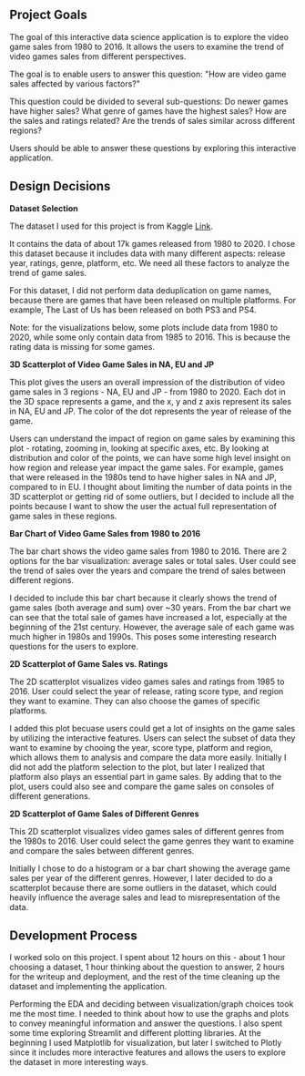 ## Project Goals
The goal of this interactive data science application is to explore the video game sales from 1980 to 2016.
It allows the users to examine the trend of video games sales from different perspectives.

The goal is to enable users to answer this question: "How are video game sales affected by various factors?"

This question could be divided to several sub-questions: 
Do newer games have higher sales? 
What genre of games have the highest sales?
How are the sales and ratings related?
Are the trends of sales similar across different regions?

Users should be able to answer these questions by exploring this interactive application.


## Design Decisions

**Dataset Selection**

The dataset I used for this project is from Kaggle [Link](https://www.kaggle.com/rush4ratio/video-game-sales-with-ratings).

It contains the data of about 17k games released from 1980 to 2020.
I chose this dataset because it includes data with many different aspects: release year, ratings, genre, platform, etc.
We need all these factors to analyze the trend of game sales.

For this dataset, I did not perform data deduplication on game names, because there are games that have been released on multiple platforms.
For example, The Last of Us has been released on both PS3 and PS4.

Note: for the visualizations below, some plots include data from 1980 to 2020, while some only contain data from 1985 to 2016.
This is because the rating data is missing for some games.

**3D Scatterplot of Video Game Sales in NA, EU and JP**

This plot gives the users an overall impression of the distribution of video game sales in 3 regions - NA, EU and JP - from 1980 to 2020.
Each dot in the 3D space represents a game, and the x, y and z axis represent its sales in NA, EU and JP.
The color of the dot represents the year of release of the game.

Users can understand the impact of region on game sales by examining this plot - rotating, zooming in, looking at specific axes, etc. 
By looking at distribution and color of the points, we can have some high level insight on how region and release year impact the game sales. 
For example, games that were released in the 1980s tend to have higher sales in NA and JP, compared to in EU.
I thought about limiting the number of data points in the 3D scatterplot or getting rid of some outliers, 
but I decided to include all the points because I want to show the user the actual full representation of game sales in these regions.

**Bar Chart of Video Game Sales from 1980 to 2016**

The bar chart shows the video game sales from 1980 to 2016.
There are 2 options for the bar visualization: average sales or total sales.
User could see the trend of sales over the years and compare the trend of sales between different regions.

I decided to include this bar chart because it clearly shows the trend of game sales (both average and sum) over ~30 years.
From the bar chart we can see that the total sale of games have increased a lot, especially at the beginning of the 21st century. 
However, the average sale of each game was much higher in 1980s and 1990s.
This poses some interesting research questions for the users to explore.

**2D Scatterplot of Game Sales vs. Ratings**

The 2D scatterplot visualizes video games sales and ratings from 1985 to 2016.
User could select the year of release, rating score type, and region they want to examine.
They can also choose the games of specific platforms.

I added this plot becuase users could get a lot of insights on the game sales by utilizing the interactive features.
Users can select the subset of data they want to examine by chooing the year, score type, platform and region, 
which allows them to analysis and compare the data more easily.
Initially I did not add the platform selection to the plot, but later I realized that platform also plays an essential part in game sales.
By adding that to the plot, users could also see and compare the game sales on consoles of different generations.

**2D Scatterplot of Game Sales of Different Genres**

This 2D scatterplot visualizes video games sales of different genres from the 1980s to 2016.
User could select the game genres they want to examine and compare the sales between different genres.

Initially I chose to do a histogram or a bar chart showing the average game sales per year of the different genres.
However, I later decided to do a scatterplot because there are some outliers in the dataset, 
which could heavily influence the average sales and lead to misrepresentation of the data.


## Development Process
I worked solo on this project. 
I spent about 12 hours on this - about 1 hour choosing a dataset, 1 hour thinking about the question to answer, 
2 hours for the writeup and deployment, and the rest of the time cleaning up the dataset and implementing the application.

Performing the EDA and deciding between visualization/graph choices took me the most time. 
I needed to think about how to use the graphs and plots to convey meaningful information and answer the questions.
I also spent some time exploring Streamlit and different plotting libraries.
At the beginning I used Matplotlib for visualization, 
but later I switched to Plotly since it includes more interactive features and allows the users to explore the dataset in more interesting ways.
